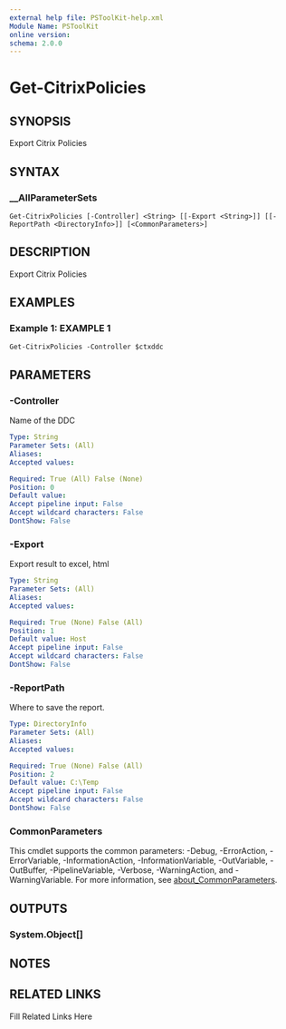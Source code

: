 ```yaml
---
external help file: PSToolKit-help.xml
Module Name: PSToolKit
online version: 
schema: 2.0.0
---
```


# Get-CitrixPolicies

## SYNOPSIS

Export Citrix Policies

## SYNTAX

### __AllParameterSets

```
Get-CitrixPolicies [-Controller] <String> [[-Export <String>]] [[-ReportPath <DirectoryInfo>]] [<CommonParameters>]
```

## DESCRIPTION

Export Citrix Policies


## EXAMPLES

### Example 1: EXAMPLE 1

```
Get-CitrixPolicies -Controller $ctxddc
```








## PARAMETERS

### -Controller

Name of the DDC

```yaml
Type: String
Parameter Sets: (All)
Aliases: 
Accepted values: 

Required: True (All) False (None)
Position: 0
Default value: 
Accept pipeline input: False
Accept wildcard characters: False
DontShow: False
```

### -Export

Export result to excel, html

```yaml
Type: String
Parameter Sets: (All)
Aliases: 
Accepted values: 

Required: True (None) False (All)
Position: 1
Default value: Host
Accept pipeline input: False
Accept wildcard characters: False
DontShow: False
```

### -ReportPath

Where to save the report.

```yaml
Type: DirectoryInfo
Parameter Sets: (All)
Aliases: 
Accepted values: 

Required: True (None) False (All)
Position: 2
Default value: C:\Temp
Accept pipeline input: False
Accept wildcard characters: False
DontShow: False
```


### CommonParameters

This cmdlet supports the common parameters: -Debug, -ErrorAction, -ErrorVariable, -InformationAction, -InformationVariable, -OutVariable, -OutBuffer, -PipelineVariable, -Verbose, -WarningAction, and -WarningVariable. For more information, see [about_CommonParameters](http://go.microsoft.com/fwlink/?LinkID=113216).

## OUTPUTS

### System.Object[]


## NOTES



## RELATED LINKS

Fill Related Links Here

